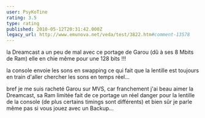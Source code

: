 ```yaml
---
user: PsyKoTine
rating: 3.5
type: rating
published: 2010-05-12T20:31:42.000Z
legacy_url: http://www.emunova.net/veda/test/3822.htm#comment-13578
---
```

la Dreamcast a un peu de mal avec ce portage de Garou (dû à ses 8 Mbits de Ram) elle en chie même pour une 128 bits !!!

la console envoie les sons en swapping ce qui fait que la lentille est toujours en train d'aller chercher les sons en temps réel...

bref je me suis racheté Garou sur MVS, car franchement j'ai beau aimer la Dreamcast, sa Ram limitée fait de ce portage un réel danger pour la lentille de la console (de plus certains timings sont différents) et bien sûr je parle même pas si vous jouez avec un Backup...